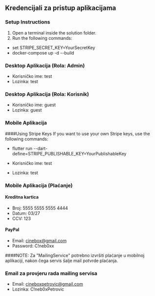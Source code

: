 ## Kredencijali za pristup aplikacijama

### Setup Instructions

1. Open a terminal inside the solution folder.
2. Run the following commands:
- set STRIPE_SECRET_KEY=YourSecretKey
- docker-compose up -d --build


### Desktop Aplikacija (Rola: Admin)
- Korisničko ime: test
- Lozinka: test

### Desktop Aplikacija (Rola: Korisnik)
- Korisničko ime: guest
- Lozinka: guest

### Mobile Aplikacija

  ####Using Stripe Keys
  If you want to use your own Stripe keys, use the following commands:
   - flutter run --dart-define=STRIPE_PUBLISHABLE_KEY=YourPublishableKey

- Korisničko ime: test
- Lozinka: test

### Mobile Aplikacija (Plaćanje)
 #### Kreditna kartica
  - Broj: 5555 5555 5555 4444
  - Datum: 03/27
  - CCV: 123

 #### PayPal
  - Email: cinebox@gmail.com
  - Password: C!neb0xx

####NOTE: Za "MailingService" potrebno izvršiti plaćanje u mobilnoj aplikaciji, nakon čega servis šalje mail potvrde plaćanja.

### Email za provjeru rada mailing servisa 
- Email: cineboxpetrovic@gmail.com
- Lozinka: C!neb0xPetrovic
